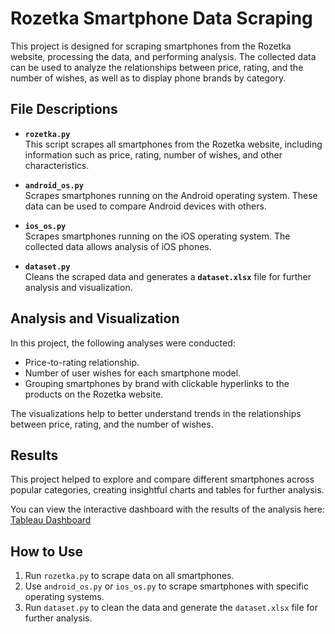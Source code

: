 # Rozetka Smartphone Data Scraping

This project is designed for scraping smartphones from the Rozetka website, processing the data, and performing analysis. The collected data can be used to analyze the relationships between price, rating, and the number of wishes, as well as to display phone brands by category.

## File Descriptions

- **`rozetka.py`**  
  This script scrapes all smartphones from the Rozetka website, including information such as price, rating, number of wishes, and other characteristics.

- **`android_os.py`**  
  Scrapes smartphones running on the Android operating system. These data can be used to compare Android devices with others.

- **`ios_os.py`**  
  Scrapes smartphones running on the iOS operating system. The collected data allows analysis of iOS phones.

- **`dataset.py`**  
  Cleans the scraped data and generates a **`dataset.xlsx`** file for further analysis and visualization.

## Analysis and Visualization

In this project, the following analyses were conducted:
- Price-to-rating relationship.
- Number of user wishes for each smartphone model.
- Grouping smartphones by brand with clickable hyperlinks to the products on the Rozetka website.

The visualizations help to better understand trends in the relationships between price, rating, and the number of wishes.

## Results

This project helped to explore and compare different smartphones across popular categories, creating insightful charts and tables for further analysis.

You can view the interactive dashboard with the results of the analysis here:  
[Tableau Dashboard](https://public.tableau.com/app/profile/yurii.pozho/viz/Phonesbyrozetka/Dashboard1?publish=yes)

## How to Use

1. Run `rozetka.py` to scrape data on all smartphones.
2. Use `android_os.py` or `ios_os.py` to scrape smartphones with specific operating systems.
3. Run `dataset.py` to clean the data and generate the `dataset.xlsx` file for further analysis.

